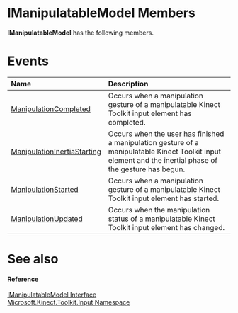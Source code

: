 IManipulatableModel Members  
===========================  

**IManipulatableModel** has the following members.  

<span id="publiceventsSection"></span>

Events  
======  

<table>
<colgroup>
<col width="30%" />
<col width="60%" />
</colgroup>
<thead>
<tr class="header">
<th align="left">Name</th>
<th align="left">Description</th>
</tr>
</thead>
<tbody>
<tr class="odd">
<td align="left"><a href="Events/ManipulationCompleted_Event.md">ManipulationCompleted</a></td>
<td align="left">Occurs when a manipulation gesture of a manipulatable Kinect Toolkit input element has completed.</td>
</tr>
<tr class="even">
<td align="left"><a href="Events/ManipulationInertiaStarting.md">ManipulationInertiaStarting</a></td>
<td align="left">Occurs when the user has finished a manipulation gesture of a manipulatable Kinect Toolkit input element and the inertial phase of the gesture has begun.</td>
</tr>
<tr class="odd">
<td align="left"><a href="Events/ManipulationStarted_Event.md">ManipulationStarted</a></td>
<td align="left">Occurs when a manipulation gesture of a manipulatable Kinect Toolkit input element has started.</td>
</tr>
<tr class="even">
<td align="left"><a href="Events/ManipulationUpdated_Event.md">ManipulationUpdated</a></td>
<td align="left">Occurs when the manipulation status of a manipulatable Kinect Toolkit input element has changed.</td>
</tr>
</tbody>
</table>

<span id="ID4EK"></span>

See also  
========  

<span id="ID4EM"></span>
#### Reference  

[IManipulatableModel Interface](../IManipulatableModel.md)  
 [Microsoft.Kinect.Toolkit.Input Namespace](../../Kinect.Toolkit.Input.md)  



<!--Please do not edit the data in the comment block below.-->
<!--
TOCTitle : IManipulatableModel Members
RLTitle : IManipulatableModel Members
KeywordF : Microsoft.Kinect.Toolkit.Input.IManipulatableModel
KeywordF : IManipulatableModel
KeywordK : IManipulatableModel interface
KeywordK : IManipulatableModel interface, all members
KeywordK : Microsoft.Kinect.Toolkit.Input.IManipulatableModel interface
HelpPriority : 1
KeywordA : AllMembers.T:Microsoft.Kinect.Toolkit.Input.IManipulatableModel
AssetID : AllMembers.T:Microsoft.Kinect.Toolkit.Input.IManipulatableModel
Locale : en-us
CommunityContent : 1
TargetOS : Windows
TopicType : kbSyntax
DocSet : K4Wv2
ProjType : K4Wv2Proj
Technology : Kinect for Windows
Product : Kinect for Windows SDK v2
productversion : 20
-->
